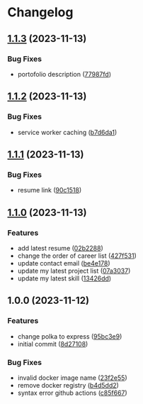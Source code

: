 # Changelog

## [1.1.3](https://github.com/bramanda48/portofolio/compare/v1.1.2...v1.1.3) (2023-11-13)


### Bug Fixes

* portofolio description ([77987fd](https://github.com/bramanda48/portofolio/commit/77987fd1616a03f9cbf4fd061dffaa1bf4bb98c5))

## [1.1.2](https://github.com/bramanda48/portofolio/compare/v1.1.1...v1.1.2) (2023-11-13)


### Bug Fixes

* service worker caching ([b7d6da1](https://github.com/bramanda48/portofolio/commit/b7d6da14bd55688bdc65cf1b38c5a5d306d9763b))

## [1.1.1](https://github.com/bramanda48/portofolio/compare/v1.1.0...v1.1.1) (2023-11-13)


### Bug Fixes

* resume link ([90c1518](https://github.com/bramanda48/portofolio/commit/90c151816d9131da4f579185755da54c77f720fe))

## [1.1.0](https://github.com/bramanda48/portofolio/compare/v1.0.0...v1.1.0) (2023-11-13)


### Features

* add latest resume ([02b2288](https://github.com/bramanda48/portofolio/commit/02b22880eb85a5bf94620529f87d1ebb7904967a))
* change the order of career list ([427f531](https://github.com/bramanda48/portofolio/commit/427f5319cacf0549c5798a0d45b5943b8f2167a7))
* update contact email ([be4e178](https://github.com/bramanda48/portofolio/commit/be4e1787a81b8005ee6fc2fa1d19017504b7d652))
* update my latest project list ([07a3037](https://github.com/bramanda48/portofolio/commit/07a30373389584b361809d76354ffcdc90fd82bc))
* update my latest skill ([13426dd](https://github.com/bramanda48/portofolio/commit/13426dd2a4cb00e145581aa161601e852cd5c6c5))

## 1.0.0 (2023-11-12)


### Features

* change polka to express ([95bc3e9](https://github.com/bramanda48/portofolio/commit/95bc3e97d7fc09dd4e4b63e6eac90e6077da096d))
* initial commit ([8d27108](https://github.com/bramanda48/portofolio/commit/8d27108ffbfa9d067a75c88b47bbcd65a2c82094))


### Bug Fixes

* invalid docker image name ([23f2e55](https://github.com/bramanda48/portofolio/commit/23f2e55fd77c297ad27d840ebe342676162c2083))
* remove docker registry ([b4d5dd2](https://github.com/bramanda48/portofolio/commit/b4d5dd2d3d42dcf2a725288b7138b21877cd4cd1))
* syntax error github actions ([c85f667](https://github.com/bramanda48/portofolio/commit/c85f667f4d9f14f2e37119d3e7c03fbc297fa8e1))
